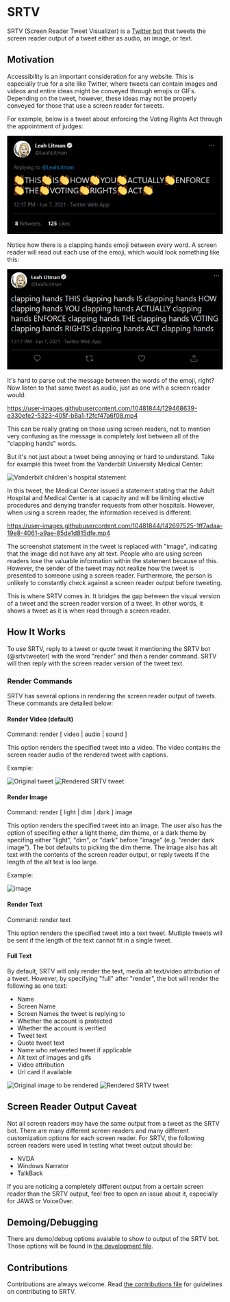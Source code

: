 

# SRTV

SRTV (Screen Reader Tweet Visualizer) is a [Twitter bot](https://twitter.com/srtvtweeter) that tweets the screen reader output of a tweet either as audio, an image, or text.


## Motivation

Accessibility is an important consideration for any website. This is especially true for a site like Twitter, where tweets can contain images and videos and entire ideas might be conveyed through emojis or GIFs.
Depending on the tweet, however, these ideas may not be properly conveyed for those that use a screen reader for tweets. 

For example, below is a tweet about enforcing the Voting Rights Act through the appointment of judges:

![tweet about the Voting Rights Act](assets/clapping_hands.png)

Notice how there is a clapping hands emoji between every word. A screen reader will read out each use of the emoji, which would look something like this:

![Tweet about Voting Rights Act with screen reader text](assets/clapping_hands_screen_reader.png)

It's hard to parse out the message between the words of the emoji, right? Now listen to that same tweet as audio, just as one with a screen reader would:

https://user-images.githubusercontent.com/10481844/129468639-e330efe2-5323-405f-b6a1-f2fcf47a6f08.mp4

This can be really grating on those using screen readers, not to mention very confusing as the message is completely lost between all of the "clapping hands" words.

But it's not just about a tweet being annoying or hard to understand. Take for example this tweet from the Vanderbilt University Medical Center:

![Vanderbilt children's hospital statement](https://user-images.githubusercontent.com/10481844/142674942-08ec2364-a737-4b3c-af49-47d473906580.png)

In this tweet, the Medical Center issued a statement stating that the Adult Hospital and Medical Center is at capacity and will be limiting elective procedures and denying transfer requests from other hospitals.
However, when using a screen reader, the information received is different:

https://user-images.githubusercontent.com/10481844/142697525-1ff7adaa-19e8-4061-a9ae-85de1d815dfe.mp4

The screenshot statement in the tweet is replaced with "image", indicating that the image did not have any alt text. People who are using screen readers lose the valuable information within the statement because of this. However, the sender of the tweet may not realize how the tweet is presented to someone using a screen reader. Furthermore, the person is unlikely to constantly check against a screen reader output before tweeting.

This is where SRTV comes in. It bridges the gap between the visual version of a tweet and the screen reader version of a tweet. In other words, it shows a tweet as it is when read through a screen reader.

## How It Works

To use SRTV, reply to a tweet or quote tweet it mentioning the SRTV bot (@srtvtweeter) with the word "render" and then a render command. SRTV will then reply with the screen reader version of the tweet text.

### Render Commands

SRTV has several options in rendering the screen reader output of tweets. These commands are detailed below:

#### Render Video (default)

Command: render [ video | audio | sound ]

This option renders the specified tweet into a video. The video contains the screen reader audio of the rendered tweet with captions. 

Example:

![Original tweet](https://user-images.githubusercontent.com/10481844/142715868-ff333e38-6638-4074-b9d9-7ec47fee3cf3.png) ![Rendered SRTV tweet](https://user-images.githubusercontent.com/10481844/142715928-2b06adc2-4bd1-4327-8788-43a9512ec7cb.png)



#### Render Image

Command: render [ light | dim | dark ] image

This option renders the specified tweet into an image. The user also has the option of specifing either a light theme, dim theme, or a dark theme by specifing either "light", "dim", or "dark" before "image" (e.g. "render dark image"). The bot defaults to picking the dim theme.
The image also has alt text with the contents of the screen reader output, or reply tweets if the length of the alt text is loo large.

Example: 

![image](https://user-images.githubusercontent.com/10481844/142714795-bd90e12a-0705-402b-94b0-d0ffcfdbe8fb.png)



#### Render Text

Command: render text

This option renders the specified tweet into a text tweet. Mutliple tweets will be sent if the length of the text cannot fit in a single tweet.

#### Full Text

By default, SRTV will only render the text, media alt text/video attribution of a tweet. However, by specifying "full" after "render", the bot will render the following as one text:

- Name
- Screen Name
- Screen Names the tweet is replying to
- Whether the account is protected
- Whether the account is verified
- Tweet text
- Quote tweet text
- Name who retweeted tweet if applicable
- Alt text of images and gifs
- Video attribution
- Url card if available

![Original image to be rendered](https://user-images.githubusercontent.com/10481844/142716448-467c1ea9-5cd3-48f3-a0c5-7fe5ec9731a3.png)
![Rendered SRTV tweet](https://user-images.githubusercontent.com/10481844/142716420-53d4a65e-b4c4-4dd7-a507-9eb41d1ca65f.png)


## Screen Reader Output Caveat

Not all screen readers may have the same output from a tweet as the SRTV bot. There are many different screen readers and many different customization options for each screen reader. 
For SRTV, the following screen readers were used in testing what tweet output should be:

- NVDA
- Windows Narrator
- TalkBack

If you are noticing a completely different output from a certain screen reader than the SRTV output, feel free to open an issue about it, especially for JAWS or VoiceOver.

## Demoing/Debugging

There are demo/debug options avaiable to show to output of the SRTV bot. Those options will be found in [the development file](DEVELOPMENT.md).

## Contributions

Contributions are always welcome. Read [the contributions file](CONTRIBUTING.md) for guidelines on contributing to SRTV.

